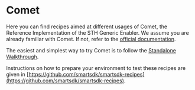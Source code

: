 # Comet

Here you can find recipes aimed at different usages of Comet, the Reference Implementation of the STH Generic Enabler. We assume you are already familiar with Comet. If not, refer to the [official documentation](http://fiware-sth-comet.readthedocs.io/en/latest/index.html).

The easiest and simplest way to try Comet is to follow the [Standalone Walkthrough](standalone/readme.md).

Instructions on how to prepare your environment to test these recipes are given in [https://github.com/smartsdk/smartsdk-recipes](https://github.com/smartsdk/smartsdk-recipes).
